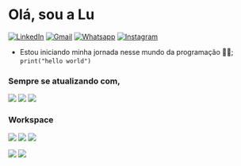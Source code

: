 


# Olá, sou a Lu

[![LinkedIn](https://img.shields.io/badge/LinkedIn-0077B5?style=for-the-badge&logo=linkedin&logoColor=white)](https://www.linkedin.com/in/luzineide-fonseca-537295189/) [![Gmail](https://img.shields.io/badge/OUTLOOK-2E6ABC?style=for-the-badge&logo=microsoft-outlook&logoColor=white)](mailto:gina.dev@outlook.com.br?subject=Contato&amp;body=Ola) [![Whatsapp](https://img.shields.io/badge/WhatsApp-25D366?style=for-the-badge&logo=whatsapp&logoColor=white)](https://web.whatsapp.com/send?phone=5511949071497&text=Hi+from+GitHub) [![Instagram](https://img.shields.io/badge/Instagram-E4405F?style=for-the-badge&logo=instagram&logoColor=white)](https://www.instagram.com/gina.luzyy) 

- Estou iniciando minha jornada nesse mundo da programação 👨‍💻;
```` print("hello world") ````


### Sempre se atualizando com, 

<p float="left">

  <img src="https://img.shields.io/badge/JavaScript-323330?style=for-the-badge&logo=javascript&logoColor=F7DF1E" />
  <img src="https://img.shields.io/badge/HTML-323330?style=for-the-badge&logo=html5&logoColor=#E34F26" />
  <img src="https://img.shields.io/badge/CSS-323330?style=for-the-badge&logo=css3&logoColor=1572B6" />
  
</p>

### Workspace

<p float="left">

  <img src="https://img.shields.io/badge/Windows-10-0078D6?style=for-the-badge&logo=windows&logoColor=white" />

  <img src="https://img.shields.io/badge/AMD-A10-9700?style=for-the-badge&logo=amd&logoColor=white&color=ff4646" />
  
  <img src="https://img.shields.io/badge/NVIDIA-GTX750TI-76B900?style=for-the-badge&logo=nvidia&logoColor=white" />
  
</p>

<div>
  <img src="https://github-readme-stats.vercel.app/api?username=ginaluzyy&show_icons=true&theme=jolly&include_all_commits=true&count_private=true&hide_rank=true" />
  <img src="https://github-readme-stats.vercel.app/api/top-langs/?username=ginaluzyy&langs_count=7&theme=jolly" />  
</div>
